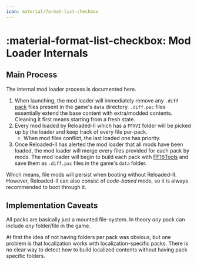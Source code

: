 ```yaml
---
icon: material/format-list-checkbox
---
```


# :material-format-list-checkbox: Mod Loader Internals

## Main Process

The internal mod loader process is documented here.

1. When launching, the mod loader will immediately remove any `.diff` [pack](../resources/formats/pac.md) files present in the game's `data` directory. `.diff.pac` files essentially extend the base content with extra/modded contents. Cleaning it first means starting from a fresh state.
2. Every mod loaded by Reloaded-II which has a `FFXVI` folder will be picked up by the loader and keep track of every file per-pack.
    * When mod files conflict, the last loaded one has priority.
3. Once Reloaded-II has alerted the mod loader that all mods have been loaded, the mod loader will merge every files provided for each pack by mods. The mod loader will begin to build each pack with [FF16Tools](https://github.com/Nenkai/FF16Tools/) and save them as `.diff.pac` files in the game's `data` folder.

Which means, file mods will persist when booting without Reloaded-II. However, Reloaded-II can also consist of *code-based* mods, so it is always recommended to boot through it.

## Implementation Caveats

All packs are basically just a mounted file-system. In theory *any* pack can include *any* folder/file in the game. 

At first the idea of not having folders per pack was obvious, but one problem is that localization works with localization-specific packs. There is no clear way to detect how to build localized contents without having pack specific folders.